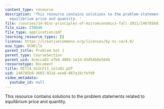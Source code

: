```yaml
---
content_type: resource
description: 'This resource contains solutions to the problem statements related to
  equilibrium price and quantity. '
file: /courses/14-01sc-principles-of-microeconomics-fall-2011/246785b93665931deee8867a16cfefd9_MIT14_01SCF11_soln01.pdf
file_size: 239646
file_type: application/pdf
learning_resource_types: []
license: https://creativecommons.org/licenses/by-nc-sa/4.0/
ocw_type: OCWFile
parent_title: Problem Set 1
parent_type: CourseSection
parent_uid: 4cecca62-a7b9-486b-1e1d-45d54b8e504b
resourcetype: Document
title: MIT14_01SCF11_soln01.pdf
uid: 246785b9-3665-931d-eee8-867a16cfefd9
video_metadata:
  youtube_id: null
---
```

This resource contains solutions to the problem statements related to equilibrium price and quantity. 